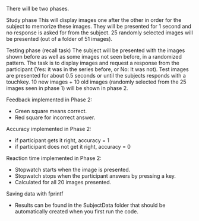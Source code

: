 There will be two phases.

Study phase This will display images one after the other in order for the subject to memorize these images. They will be presented for 1 second and no response is asked for from the subject. 25 randomly selected images will be presented (out of a folder of 51 images).

Testing phase (recall task) The subject will be presented with the images shown before as well as some images not seen before, in a randomized pattern. The task is to display images and request a response from the participant (Yes: it was in the series before, or No: It was not). Test images are presented for about 0.5 seconds or until the subjects responds with a touchkey. 10 new images + 10 old images (randomly selected from the 25 images seen in phase 1) will be shown in phase 2.

Feedback implemented in Phase 2: 
- Green square means correct.
- Red square for incorrect answer.

Accuracy implemented in Phase 2:
- if participant gets it right, accuracy = 1
- if participant does not get it right, accuracy = 0

Reaction time implemented in Phase 2:
- Stopwatch starts when the image is presented.
- Stopwatch stops when the participant answers by pressing a key.
- Calculated for all 20 images presented.

Saving data with fprintf
- Results can be found in the SubjectData folder that should be automatically created when you first run the code.

